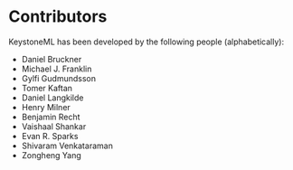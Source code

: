 Contributors
============

KeystoneML has been developed by the following people (alphabetically):

* Daniel Bruckner
* Michael J. Franklin
* Gylfi Gudmundsson
* Tomer Kaftan
* Daniel Langkilde
* Henry Milner
* Benjamin Recht
* Vaishaal Shankar
* Evan R. Sparks
* Shivaram Venkataraman
* Zongheng Yang
